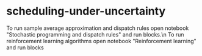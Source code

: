# scheduling-under-uncertainty
To run sample average approximation and dispatch rules open notebook "Stochastic programming and dispatch rules" and run blocks.\n
To run reinforcement learning algorithms open notebook "Reinforcement learning" and run blocks
